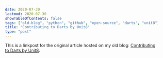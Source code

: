 ```yaml
---
date: 2020-07-30
lastmod: 2020-07-30
showTableOfContents: false
tags: ["old-blog", "python", "github", "open-source", "darts", "unit8"]
title: "Contributing to Darts by Unit8"
type: "post"
---
```


This is a linkpost for the original article hosted on my old blog: [Contributing to Darts by Unit8](https://lovkush-a.github.io/github/python/2020/07/30/firstopen.html). 